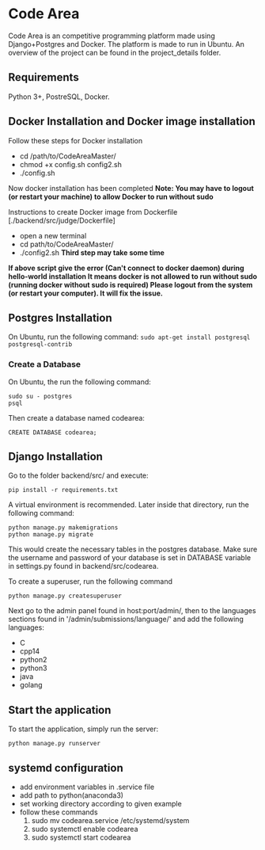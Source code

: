 # Code Area
Code Area is an competitive programming platform made using Django+Postgres and Docker. The platform is made to run in Ubuntu. An overview of the project can be found in the project_details folder.

## Requirements
Python 3+, PostreSQL, Docker.

## Docker Installation and Docker image installation
Follow these steps for Docker installation
- cd /path/to/CodeAreaMaster/
- chmod +x config.sh config2.sh
- ./config.sh

Now docker installation has been completed
**Note: You may have to logout (or restart your machine) to allow Docker to run without sudo**

Instructions to create Docker image from Dockerfile [./backend/src/judge/Dockerfile]

- open a new terminal
- cd path/to/CodeAreaMaster/
- ./config2.sh 				**Third step may take some time**

**If above script give the error (Can't connect to docker daemon) during hello-world installation
It means docker is not allowed to run without sudo (running docker without sudo is required)
Please logout from the system (or restart your computer).
It will fix the issue.**

## Postgres Installation
On Ubuntu, run the following command:
``` sudo apt-get install postgresql postgresql-contrib ```
### Create a Database
On Ubuntu, the run the following command:
``` 
sudo su - postgres 
psql
```
Then create a database named codearea:
``` 
CREATE DATABASE codearea;
```

## Django Installation
Go to the folder backend/src/ and execute:
``` 
pip install -r requirements.txt
```
A virtual environment is recommended.
Later inside that directory, run the following command:
``` 
python manage.py makemigrations
python manage.py migrate
```
This would create the necessary tables in the postgres database. Make sure the username and password of your database is set in DATABASE variable in settings.py found in backend/src/codearea.

To create a superuser, run the following command
``` 
python manage.py createsuperuser
```

Next go to the admin panel found in host:port/admin/, then to the languages sections found in '/admin/submissions/language/' and add the following languages:
- C
- cpp14
- python2
- python3
- java
- golang

## Start the application
To start the application, simply run the server:
``` 
python manage.py runserver
```
systemd configuration
---
- add environment variables in .service file
- add path to python(anaconda3)
- set working directory according to given example
- follow these commands
	1. sudo mv codearea.service /etc/systemd/system
	2. sudo systemctl enable codearea
	3. sudo systemctl start codearea

